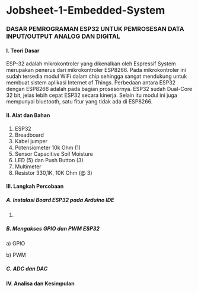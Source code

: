 
# Jobsheet-1-Embedded-System
### DASAR PEMROGRAMAN ESP32 UNTUK PEMROSESAN DATA INPUT/OUTPUT ANALOG DAN DIGITAL
#### I. Teori Dasar
ESP-32 adalah mikrokontroler yang dikenalkan oleh Espressif System merupakan penerus dari mikrokontroler ESP8266. Pada mikrokontroler ini sudah tersedia modul WiFi     dalam chip sehingga sangat mendukung untuk membuat sistem aplikasi Internet of Things. Perbedaan antara ESP32 dengan ESP8266 adalah pada bagian prosesornya. ESP32 sudah  Dual-Core 32 bit, jelas lebih cepat ESP32 secara kinerja. Selain itu modul ini juga mempunyai bluetooth, satu fitur yang tidak ada di ESP8266.

#### II. Alat dan Bahan
1) ESP32
2) Breadboard
3) Kabel jumper
4) Potensiometer 10k Ohm (1)
5) Sensor Capacitive Soil Moisture
6) LED (5) dan Push Button (3)
7) Multimeter
8) Resistor 330,1K, 10K Ohm (@ 3)

#### III. Langkah Percobaan
##### A. Instalasi Board ESP32 pada Arduino IDE
1. 

##### B. Mengakses GPIO dan PWM ESP32
a) GPIO

b) PWM

##### C. ADC dan DAC

#### IV. Analisa dan Kesimpulan
